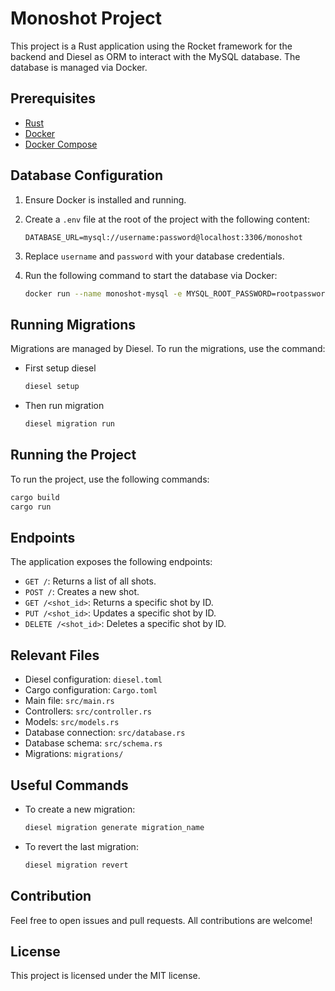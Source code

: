 # Monoshot Project

This project is a Rust application using the Rocket framework for the backend and Diesel as ORM to interact with the MySQL database. The database is managed via Docker.

## Prerequisites

- [Rust](https://www.rust-lang.org/tools/install)
- [Docker](https://docs.docker.com/get-docker/)
- [Docker Compose](https://docs.docker.com/compose/install/)

## Database Configuration

1. Ensure Docker is installed and running.
2. Create a `.env` file at the root of the project with the following content:

   ```env
   DATABASE_URL=mysql://username:password@localhost:3306/monoshot
   ```

3. Replace `username` and `password` with your database credentials.

4. Run the following command to start the database via Docker:

   ```sh
   docker run --name monoshot-mysql -e MYSQL_ROOT_PASSWORD=rootpassword -e MYSQL_DATABASE=monoshot -p 3306:3306 -d mysql:latest
   ```

## Running Migrations

Migrations are managed by Diesel. To run the migrations, use the command:

- First setup diesel

  ```sh
  diesel setup
  ```

- Then run migration

  ```sh
  diesel migration run
  ```

## Running the Project

To run the project, use the following commands:

```sh
cargo build
cargo run
```

## Endpoints

The application exposes the following endpoints:

- `GET /`: Returns a list of all shots.
- `POST /`: Creates a new shot.
- `GET /<shot_id>`: Returns a specific shot by ID.
- `PUT /<shot_id>`: Updates a specific shot by ID.
- `DELETE /<shot_id>`: Deletes a specific shot by ID.

## Relevant Files

- Diesel configuration: `diesel.toml`
- Cargo configuration: `Cargo.toml`
- Main file: `src/main.rs`
- Controllers: `src/controller.rs`
- Models: `src/models.rs`
- Database connection: `src/database.rs`
- Database schema: `src/schema.rs`
- Migrations: `migrations/`

## Useful Commands

- To create a new migration:

  ```sh
  diesel migration generate migration_name
  ```

- To revert the last migration:

  ```sh
  diesel migration revert
  ```

## Contribution

Feel free to open issues and pull requests. All contributions are welcome!

## License

This project is licensed under the MIT license.
